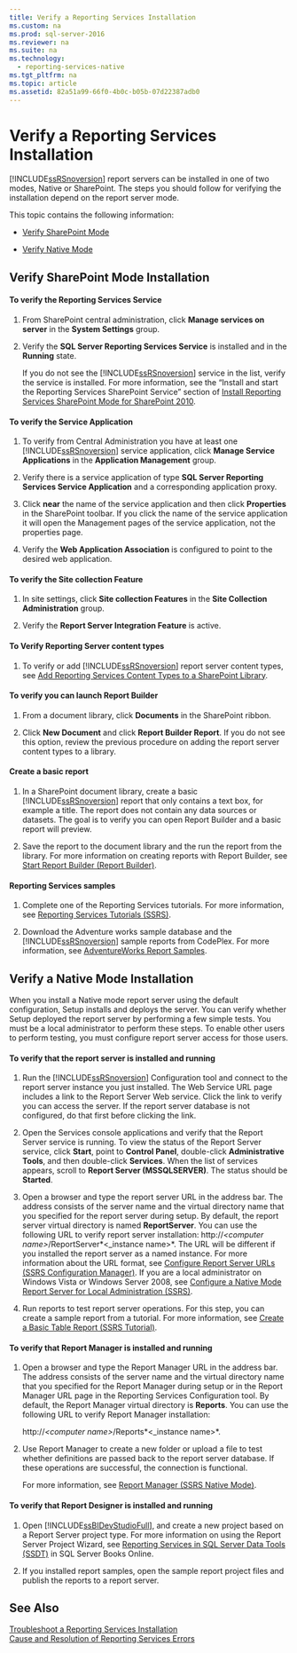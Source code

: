 ```yaml
---
title: Verify a Reporting Services Installation
ms.custom: na
ms.prod: sql-server-2016
ms.reviewer: na
ms.suite: na
ms.technology: 
  - reporting-services-native
ms.tgt_pltfrm: na
ms.topic: article
ms.assetid: 82a51a99-66f0-4b0c-b05b-07d22387adb0
---
```

# Verify a Reporting Services Installation
[!INCLUDE[ssRSnoversion](../../Topics/TopicNameContainA/includes/ssRSnoversion_md.md)] report servers can be installed in one of two modes, Native or SharePoint. The steps you should follow for verifying the installation depend on the report server mode.  
  
 This topic contains the following information:  
  
-   [Verify SharePoint Mode](#bkmk_sharepointmode)  
  
-   [Verify Native Mode](#bkmk_nativemode)  
  
##  <a name="bkmk_sharepointmode"></a> Verify SharePoint Mode Installation  
  
#### To verify the Reporting Services Service  
  
1.  From SharePoint central administration, click **Manage services on server** in the **System Settings** group.  
  
2.  Verify the **SQL Server Reporting Services Service** is installed and in the **Running** state.  
  
     If you do not see the [!INCLUDE[ssRSnoversion](../../Topics/TopicNameContainA/includes/ssRSnoversion_md.md)] service in the list, verify the service is installed. For more information, see the “Install and start the Reporting Services SharePoint Service” section of [Install Reporting Services SharePoint Mode for SharePoint 2010](assetId:///47efa72e-1735-4387-8485-f8994fb08c8c).  
  
#### To verify the Service Application  
  
1.  To verify from Central Administration you have at least one [!INCLUDE[ssRSnoversion](../../Topics/TopicNameContainA/includes/ssRSnoversion_md.md)] service application, click **Manage Service Applications** in the **Application Management** group.  
  
2.  Verify there is a service application of type **SQL Server Reporting Services Service Application** and a corresponding application proxy.  
  
3.  Click **near** the name of the service application and then click **Properties** in the SharePoint toolbar.  If you click the name of the service application it will open the Management pages of the service application, not the properties page.  
  
4.  Verify the **Web Application Association** is configured to point to the desired web application.  
  
#### To verify the Site collection Feature  
  
1.  In site settings, click **Site collection Features** in the **Site Collection Administration** group.  
  
2.  Verify the **Report Server Integration Feature** is active.  
  
#### To Verify Reporting Server content types  
  
1.  To verify or add [!INCLUDE[ssRSnoversion](../../Topics/TopicNameContainA/includes/ssRSnoversion_md.md)] report server content types, see [Add Reporting Services Content Types to a SharePoint Library](../../Topics/TopicNameContainA/Add-Reporting-Services-Content-Types-to-a-SharePoint-Library.md).  
  
#### To verify you can launch Report Builder  
  
1.  From a document library, click **Documents** in the SharePoint ribbon.  
  
2.  Click **New Document** and click **Report Builder Report**. If you do not see this option, review the previous procedure on adding the report server content types to a library.  
  
#### Create a basic report  
  
1.  In a SharePoint document library, create a basic [!INCLUDE[ssRSnoversion](../../Topics/TopicNameContainA/includes/ssRSnoversion_md.md)] report that only contains a text box, for example a title. The report does not contain any data sources or datasets. The goal is to verify you can open Report Builder and a basic report will preview.  
  
2.  Save the report to the document library and the run the report from the library. For more information on creating reports with Report Builder, see [Start Report Builder (Report Builder)](http://technet.microsoft.com/library/ms159221.aspx).  
  
#### Reporting Services samples  
  
1.  Complete one of the Reporting Services tutorials. For more information, see [Reporting Services Tutorials (SSRS)](assetId:///e90cc448-563b-4dbb-9776-defb8640ec66).  
  
2.  Download the Adventure works sample database and the [!INCLUDE[ssRSnoversion](../../Topics/TopicNameContainA/includes/ssRSnoversion_md.md)] sample reports from CodePlex. For more information, see [AdventureWorks Report Samples](https://msftrsprodsamples.codeplex.com/wikipage?title=SS2012!AdventureWorks2012%20Report%20Samples&referringTitle=Home).  
  
##  <a name="bkmk_nativemode"></a> Verify a Native Mode Installation  
 When you install a Native mode report server using the default configuration, Setup installs and deploys the server. You can verify whether Setup deployed the report server by performing a few simple tests. You must be a local administrator to perform these steps. To enable other users to perform testing, you must configure report server access for those users.  
  
#### To verify that the report server is installed and running  
  
1.  Run the [!INCLUDE[ssRSnoversion](../../Topics/TopicNameContainA/includes/ssRSnoversion_md.md)] Configuration tool and connect to the report server instance you just installed. The Web Service URL page includes a link to the Report Server Web service. Click the link to verify you can access the server. If the report server database is not configured, do that first before clicking the link.  
  
2.  Open the Services console applications and verify that the Report Server service is running. To view the status of the Report Server service, click **Start**, point to **Control Panel**, double-click **Administrative Tools**, and then double-click **Services**. When the list of services appears, scroll to **Report Server (MSSQLSERVER)**. The status should be **Started**.  
  
3.  Open a browser and type the report server URL in the address bar. The address consists of the server name and the virtual directory name that you specified for the report server during setup. By default, the report server virtual directory is named **ReportServer**. You can use the following URL to verify report server installation: http://*<computer name\>*/ReportServer*<_instance name>*. The URL will be different if you installed the report server as a named instance. For more information about the URL format, see [Configure Report Server URLs  (SSRS Configuration Manager)](../../Topics/TopicNameNotContainA/Configure-Report-Server-URLs---SSRS-Configuration-Manager-.md). If you are a local administrator on Windows Vista or Windows Server 2008, see [Configure a Native Mode Report Server for Local Administration (SSRS)](../../Topics/TopicNameContainA/Configure-a-Native-Mode-Report-Server-for-Local-Administration--SSRS-.md).  
  
4.  Run reports to test report server operations. For this step, you can create a sample report from a tutorial. For more information, see [Create a Basic Table Report (SSRS Tutorial)](assetId:///3b539b4b-26f2-4c0b-b506-80f175679a46).  
  
#### To verify that Report Manager is installed and running  
  
1.  Open a browser and type the Report Manager URL in the address bar. The address consists of the server name and the virtual directory name that you specified for the Report Manager during setup or in the Report Manager URL page in the Reporting Services Configuration tool. By default, the Report Manager virtual directory is **Reports**. You can use the following URL to verify Report Manager installation:  
  
     http://*<computer name\>*/Reports*<_instance name>*.  
  
2.  Use Report Manager to create a new folder or upload a file to test whether definitions are passed back to the report server database. If these operations are successful, the connection is functional.  
  
     For more information, see [Report Manager  (SSRS Native Mode)](../../Topics/TopicNameNotContainA/Report-Manager---SSRS-Native-Mode-.md).  
  
#### To verify that Report Designer is installed and running  
  
1.  Open [!INCLUDE[ssBIDevStudioFull](../../Topics/TopicNameContainA/includes/ssBIDevStudioFull_md.md)], and create a new project based on a Report Server project type. For more information on using the Report Server Project Wizard, see [Reporting Services in SQL Server Data Tools (SSDT)](../../Topics/TopicNameNotContainA/Reporting-Services-in-SQL-Server-Data-Tools--SSDT-.md) in SQL Server Books Online.  
  
2.  If you installed report samples, open the sample report project files and publish the reports to a report server.  
  
## See Also  
 [Troubleshoot a Reporting Services Installation](../../Topics/TopicNameContainA/Troubleshoot-a-Reporting-Services-Installation.md)   
 [Cause and Resolution of Reporting Services Errors](../../Topics/TopicNameNotContainA/Cause-and-Resolution-of-Reporting-Services-Errors.md)